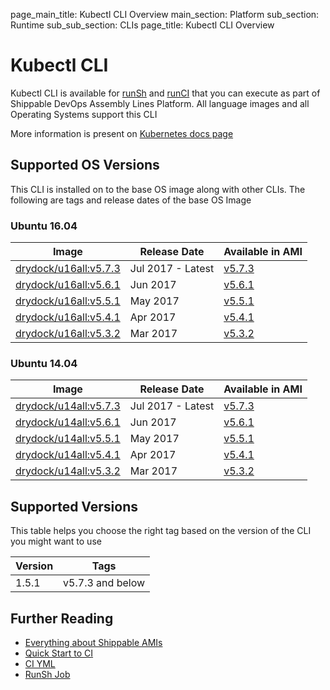 page_main_title: Kubectl CLI Overview
main_section: Platform
sub_section: Runtime
sub_sub_section: CLIs
page_title: Kubectl CLI Overview

# Kubectl CLI

Kubectl CLI is available for [runSh](/platform/workflow/job/runsh) and [runCI](/platform/workflow/job/runci) that you can execute as part of Shippable DevOps Assembly Lines Platform. All language images and all Operating Systems support this CLI

More information is present on [Kubernetes docs page](https://kubernetes.io/docs/user-guide/kubectl/)

## Supported OS Versions
This CLI is installed on to the base OS image along with other CLIs. The following are tags and release dates of the base OS Image

### Ubuntu 16.04

|Image| Release Date |Available in AMI | 
|----------|------------|-----|
[drydock/u16all:v5.7.3](/platform/runtime/os/ubuntu16#v573)  | Jul 2017 - Latest | [v5.7.3](/platform/tutorial/runtime/ami-v573)
[drydock/u16all:v5.6.1](/platform/runtime/os/ubuntu16#v561)  | Jun 2017 | [v5.6.1](/platform/tutorial/runtime/ami-v561)
[drydock/u16all:v5.5.1](/platform/runtime/os/ubuntu16#v551)  | May 2017 | [v5.5.1](/platform/tutorial/runtime/ami-v551)
[drydock/u16all:v5.4.1](/platform/runtime/os/ubuntu16#v541)  | Apr 2017 | [v5.4.1](/platform/tutorial/runtime/ami-v541)
[drydock/u16all:v5.3.2](/platform/runtime/os/ubuntu16#v532)  | Mar 2017 | [v5.3.2](/platform/tutorial/runtime/ami-v532)


### Ubuntu 14.04

|Image| Release Date |Available in AMI | 
|----------|------------|-----|
[drydock/u14all:v5.7.3](/platform/runtime/os/ubuntu14#v573)  | Jul 2017 - Latest | [v5.7.3](/platform/tutorial/runtime/ami-v573)
[drydock/u14all:v5.6.1](/platform/runtime/os/ubuntu14#v561)  | Jun 2017 | [v5.6.1](/platform/tutorial/runtime/ami-v561)
[drydock/u14all:v5.5.1](/platform/runtime/os/ubuntu14#v551)  | May 2017 | [v5.5.1](/platform/tutorial/runtime/ami-v551)
[drydock/u14all:v5.4.1](/platform/runtime/os/ubuntu14#v541)  | Apr 2017 | [v5.4.1](/platform/tutorial/runtime/ami-v541)
[drydock/u14all:v5.3.2](/platform/runtime/os/ubuntu14#v532)  | Mar 2017 | [v5.3.2](/platform/tutorial/runtime/ami-v532)

## Supported Versions
This table helps you choose the right tag based on the version of the CLI you might want to use

| Version  |  Tags    
|----------|---------
| 1.5.1  | v5.7.3 and below

## Further Reading
* [Everything about Shippable AMIs](/platform/tutorial/runtime/ami-overview)
* [Quick Start to CI](/getting-started/ci-sample)
* [CI YML](/ci/yml-structure)
* [RunSh Job](/platform/workflow/job/runsh)
